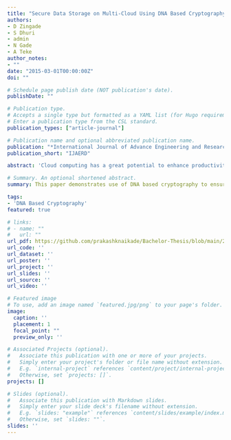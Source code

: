 ```yaml
---
title: "Secure Data Storage on Multi-Cloud Using DNA Based Cryptography"
authors:
- D Zingade
- S Dhuri
- admin
- N Gade
- A Teke
author_notes:
- ""
date: "2015-03-01T00:00:00Z"
doi: ""

# Schedule page publish date (NOT publication's date).
publishDate: ""

# Publication type.
# Accepts a single type but formatted as a YAML list (for Hugo requirements).
# Enter a publication type from the CSL standard.
publication_types: ["article-journal"]

# Publication name and optional abbreviated publication name.
publication: "*International Journal of Advance Engineering and Research Development*"
publication_short: "IJAERD"

abstract: 'Cloud computing has a great potential to enhance productivity and reduce costs , hence many users are preferring it over various traditional technologies, but at the same time it gives rise to many security risks and challenges such as theft of data , data leakage and denial of service. Hence using single cloud is becoming obnoxious and the concept of multi-cloud is gaining popularity. This paper demonstrates use of DNA based cryptography to ensure secure data storage on multi-cloud. Keywords-DNA Sequence, DNA Base pairing rule, Cloud computing, Multi-cloud Architecture. I. INTRODUCTION Cloud computing is gaining immense popularity but has many security risks and challenges associated with it. Due to service availability failure risks and possibilities of malicious attack, use of single cloud is becoming less likely favoured. Upcoming solutions include multi-cloud technology. By dividing the data block into parts and distributing them among the various cloud service provider (CSP), better security aspects can be achieved. Each divided parts can be further protected by utilizing interesting features of DNA sequences. Deoxyribonucleic acid (DNA) is a long polymer made from nucleotides. The double helix structure of DNA was first discovered by James Watson and Francis Crick. The DNA structures comprises of two helical chains. This helical structure contains four nucleotides namely Purine Adenine (A), Pyrimidine Thymine (T), Pyrimidine Cytosine (C), Purine Guanine (G). Watson-Crick Base Pairing Rules: To convert binary data into nucleotides as a DNA sequence, the base pairing rules are used. Synthesizing nucleotides naturally is done by constant rules: • Purine Adenine (A) always pairs with the pyrimidine Thymine (T). • Pyrimidine Cytosine (C) always pairs with the purine Guanine (G).'

# Summary. An optional shortened abstract.
summary: This paper demonstrates use of DNA based cryptography to ensure secure data storage on multi-cloud to address service availability failure risks and possibilities of malicious attack.

tags:
- 'DNA Based Cryptography'
featured: true

# links:
# - name: ""
#   url: ""
url_pdf: https://github.com/prakashknaikade/Bachelor-Thesis/blob/main/2.%20Paper-Secure%20Data%20Storage%20On%20Multi-cloud%20Using%20DNA%20Based%20Cryptography.pdf
url_code: ''
url_dataset: ''
url_poster: ''
url_project: ''
url_slides: ''
url_source: ''
url_video: ''

# Featured image
# To use, add an image named `featured.jpg/png` to your page's folder. 
image:
  caption: ''
  placement: 1
  focal_point: ""
  preview_only: ''

# Associated Projects (optional).
#   Associate this publication with one or more of your projects.
#   Simply enter your project's folder or file name without extension.
#   E.g. `internal-project` references `content/project/internal-project/index.md`.
#   Otherwise, set `projects: []`.
projects: []

# Slides (optional).
#   Associate this publication with Markdown slides.
#   Simply enter your slide deck's filename without extension.
#   E.g. `slides: "example"` references `content/slides/example/index.md`.
#   Otherwise, set `slides: ""`.
slides: ''
---
```


